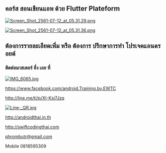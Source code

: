 ## คอร์ส สอนเขียนแอพ ด้วย Flutter Plateform

[![Screen_Shot_2561-07-12_at_05.31.29.png](https://s15.postimg.cc/i0leqlfx7/Screen_Shot_2561-07-12_at_05.31.29.png)](https://postimg.cc/image/xyu4gqa53/)

[![Screen_Shot_2561-07-12_at_05.31.36.png](https://s15.postimg.cc/o1j3nopor/Screen_Shot_2561-07-12_at_05.31.36.png)](https://postimg.cc/image/7qizrdd6v/)

## ต้องการรายละเอียดเพิ่ม หรือ ต้องการ ปรึกษาการทำ โปรเจคแอนดรอยด์
### ติดต่อมาสเตอร์ อึ่ง เลย ที่

[![IMG_6065.jpg](https://s33.postimg.cc/to4h06w1r/IMG_6065.jpg)](https://postimg.cc/image/blbe8z06z/)

https://www.facebook.com/android.Training.by.EWTC

http://line.me/ti/p/XI-Ksj7Jzq

[![Line-_QR.jpg](https://s33.postimg.cc/3skqh44jj/Line-_QR.jpg)](https://postimg.cc/image/prr54bldn/)

http://androidthai.in.th

http://swiftcodingthai.com

phrombutr@gmail.com

Mobile 0818595309

